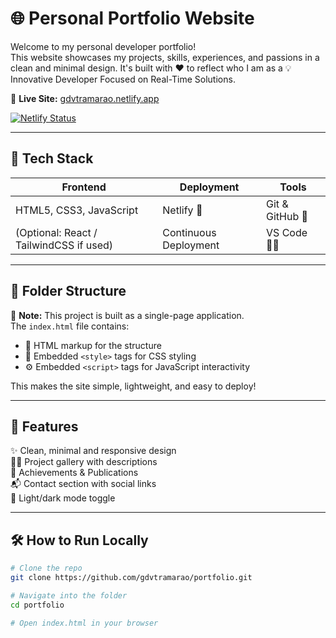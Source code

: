 # 🌐 Personal Portfolio Website

Welcome to my personal developer portfolio!  
This website showcases my projects, skills, experiences, and passions in a clean and minimal design. It's built with ❤️ to reflect who I am as a 💡 Innovative Developer Focused on Real-Time Solutions.

🔗 **Live Site:** [gdvtramarao.netlify.app](https://gdvtramarao.netlify.app)

[![Netlify Status](https://api.netlify.com/api/v1/badges/569b43bb-e396-4349-a950-281ef4ead95e/deploy-status)](https://app.netlify.com/projects/gdvtramarao/deploys)

---

## 🚀 Tech Stack

| Frontend | Deployment | Tools |
|----------|------------|-------|
| HTML5, CSS3, JavaScript | Netlify 🔷 | Git & GitHub 🐙 |
| (Optional: React / TailwindCSS if used) | Continuous Deployment | VS Code 🧑‍💻 |

---

## 📂 Folder Structure
<!-- 🔍 About the Code Structure -->
<!-- index.html includes everything -->
<p>
  🧾 <strong>Note:</strong> This project is built as a single-page application.<br/>
  The <code>index.html</code> file contains:
  <ul>
    <li>📄 HTML markup for the structure</li>
    <li>🎨 Embedded <code>&lt;style&gt;</code> tags for CSS styling</li>
    <li>⚙️ Embedded <code>&lt;script&gt;</code> tags for JavaScript interactivity</li>
  </ul>
  This makes the site simple, lightweight, and easy to deploy!
</p>


---

## 🧠 Features

✨ Clean, minimal and responsive design  
🧑‍💻 Project gallery with descriptions  
📄 Achievements & Publications  
📬 Contact section with social links  
🌙 Light/dark mode toggle

---

## 🛠️ How to Run Locally

```bash
# Clone the repo
git clone https://github.com/gdvtramarao/portfolio.git

# Navigate into the folder
cd portfolio

# Open index.html in your browser
